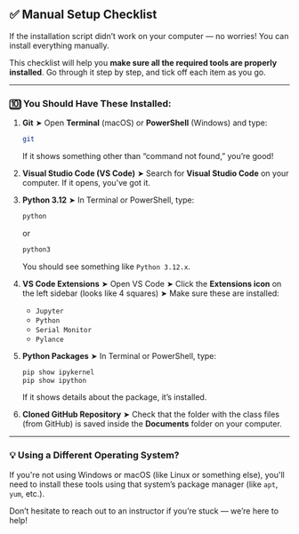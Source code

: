 

## ✅ Manual Setup Checklist

If the installation script didn’t work on your computer — no worries! You can install everything manually.

This checklist will help you **make sure all the required tools are properly installed**. Go through it step by step, and tick off each item as you go.

---

### 🔟 You Should Have These Installed:

1. **Git**
   ➤ Open **Terminal** (macOS) or **PowerShell** (Windows) and type:

   ```bash
   git
   ```

   If it shows something other than “command not found,” you’re good!

2. **Visual Studio Code (VS Code)**
   ➤ Search for **Visual Studio Code** on your computer.
   If it opens, you’ve got it.

3. **Python 3.12**
   ➤ In Terminal or PowerShell, type:

   ```bash
   python
   ```

   or

   ```bash
   python3
   ```

   You should see something like `Python 3.12.x`.

4. **VS Code Extensions**
   ➤ Open VS Code
   ➤ Click the **Extensions icon** on the left sidebar (looks like 4 squares)
   ➤ Make sure these are installed:

   * `Jupyter`
   * `Python`
   * `Serial Monitor`
   * `Pylance`

5. **Python Packages**
   ➤ In Terminal or PowerShell, type:

   ```bash
   pip show ipykernel
   pip show ipython
   ```

   If it shows details about the package, it’s installed.

6. **Cloned GitHub Repository**
   ➤ Check that the folder with the class files (from GitHub) is saved inside the **Documents** folder on your computer.

---

### 💡 Using a Different Operating System?

If you're not using Windows or macOS (like Linux or something else), you'll need to install these tools using that system’s package manager (like `apt`, `yum`, etc.).

Don’t hesitate to reach out to an instructor if you’re stuck — we’re here to help!


